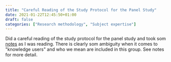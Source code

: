 ```yaml
---
title: "Careful Reading of the Study Protocol for the Panel Study"
date: 2021-01-22T12:45:50+01:00
draft: false
categories: ["Research methodology", "Subject expertise"]
---
```


Did a careful reading of the study protocol for the panel study and took som [notes](https://github.com/jfrogren/bibnotes/blob/master/kylen2020.md) as I was reading. There is clearly som ambiguity when it comes to "knowledge users" and who we mean are included in this group. See notes for more detail. 

